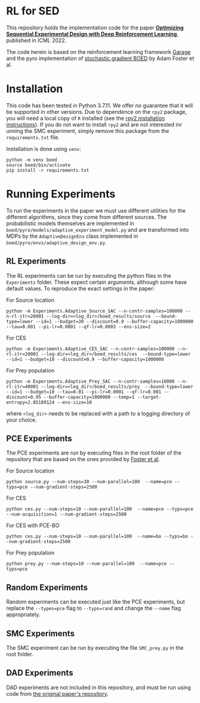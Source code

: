 # RL for SED

This repository holds the implementation code for the paper [**Optimizing Sequential Experimental Design with Deep Reinforcement Learning**](https://arxiv.org/abs/2202.00821), published in ICML 2022.

The code herein is based on the reinforcement learning framework [Garage](https://github.com/rlworkgroup/garage) and the pyro implementation of [stochastic gradient BOED](http://proceedings.mlr.press/v108/foster20a/foster20a.pdf) by Adam Foster et al.

# Installation 

This code has been tested in Python 3.7.11. We offer no guarantee that it will be supported in other versions. Due to dependence on the `rpy2` package, you will need a local copy of `R` installed (see the [rpy2 installation instructions](https://rpy2.github.io/doc/latest/html/overview.html#install-installation)). If you do not want to install `rpy2` and are not interested inr unning the SMC experiment, simply remove this package from the `requirements.txt` file.

Installation is done using `venv`:

````
python -m venv boed
source boed/bin/activate
pip install -r requirements.txt
````

# Running Experiments

To run the experiments in the paper we must use different utilities for the different algorithms, since they come from different sources.
The probabilistic models themselves are implemented in `boed/pyro/models/adaptive_experiment_model.py` and are transformed into MDPs by the `AdaptiveDesignEnv` class implemented in `boed/pyro/envs/adaptive_design_env.py`.

## RL Experiments

The RL experiments can be run by executing the python files in the `Experiments` folder. These expect certain arguments, although some have default values. To reproduce the exact settings in the paper:

For Source location

````
python -m Experiments.Adaptive_Source_SAC --n-contr-samples=100000 --n-rl-itr=20001 --log-dir=<log_dir>/boed_results/source  --bound-type=lower --id=1 --budget=30 --discount=0.9 --buffer-capacity=1000000 --tau=0.001 --pi-lr=0.0001 --qf-lr=0.0003 --ens-size=2
````

For CES
````
python -m Experiments.Adaptive_CES_SAC --n-contr-samples=100000 --n-rl-itr=20001 --log-dir=<log_dir>/boed_results/ces  --bound-type=lower --id=1 --budget=10 --discount=0.9 --buffer-capacity=1000000 
````

For Prey population
````
python -m Experiments.Adaptive_Prey_SAC --n-contr-samples=10000 --n-rl-itr=40001 --log-dir=<log_dir>/boed_results/prey  --bound-type=lower --id=1 --budget=10 --tau=0.01 --pi-lr=0.0001 --qf-lr=0.001 --discount=0.95 --buffer-capacity=1000000 --temp=1 --target-entropy=2.85189124 --ens-size=10

````

where `<log_dir>` needs to be replaced with a path to a logging directory of your choice.

## PCE Experiments

The PCE experiments are run by executing files in the root folder of the repository that are based on the ones provided by [Foster et al](https://github.com/ae-foster/pyro/tree/sgboed-reproduce).


For Source location

````
python source.py --num-steps=30 --num-parallel=100  --name=pce --typs=pce --num-gradient-steps=2500 
````

For CES
````
python ces.py --num-steps=10 --num-parallel=100  --name=pce --typs=pce --num-acquisition=1 --num-gradient-steps=2500 
````

For CES with PCE-BO
````
python ces.py --num-steps=10 --num-parallel=100  --name=bo --typs=bo --num-gradient-steps=2500 
````

For Prey population
````
python prey.py --num-steps=10 --num-parallel=100  --name=pce --typs=pce
````
## Random Experiments

Random experiments can be executed just like the PCE experiments, but replace the `--types=pce` flag to `--typs=rand` and change the `--name` flag appropriately.

## SMC Experiments

The SMC experiment can be run by executing the file `SMC_prey.py` in the root folder.

## DAD Experiments

DAD experiments are not included in this repository, and must be run using code from [the original paper's repository](https://github.com/ae-foster/dad).
